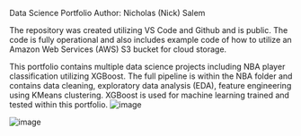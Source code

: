 Data Science Portfolio
Author: Nicholas (Nick) Salem

The repository was created utilizing VS Code and Github and is public. The code is fully operational and also includes example code of how to utilize an Amazon Web Services (AWS) S3 bucket for cloud storage.

This portfolio contains multiple data science projects including NBA player classification utilizing XGBoost. The full pipeline is within the NBA folder and contains data cleaning, exploratory data analysis (EDA), feature engineering using KMeans clustering. XGBoost is used for machine learning trained and tested within this portfolio.
![image](https://github.com/user-attachments/assets/4d4bd2de-99db-4ad9-9eaf-9996a579eb72)

![image](https://github.com/user-attachments/assets/bd9dff48-705a-4d00-8634-25694d464d4f)
